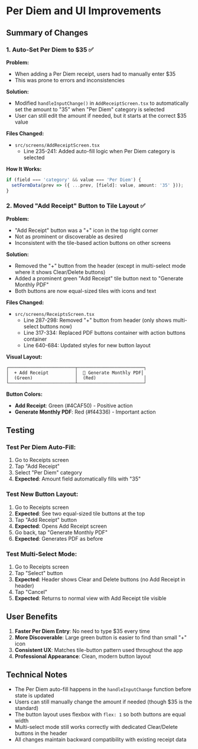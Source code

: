 # Per Diem and UI Improvements

## Summary of Changes

### 1. Auto-Set Per Diem to $35 ✅

**Problem:**
- When adding a Per Diem receipt, users had to manually enter $35
- This was prone to errors and inconsistencies

**Solution:**
- Modified `handleInputChange()` in `AddReceiptScreen.tsx` to automatically set the amount to "35" when "Per Diem" category is selected
- User can still edit the amount if needed, but it starts at the correct $35 value

**Files Changed:**
- `src/screens/AddReceiptScreen.tsx`
  - Line 235-241: Added auto-fill logic when Per Diem category is selected

**How It Works:**
```typescript
if (field === 'category' && value === 'Per Diem') {
  setFormData(prev => ({ ...prev, [field]: value, amount: '35' }));
}
```

### 2. Moved "Add Receipt" Button to Tile Layout ✅

**Problem:**
- "Add Receipt" button was a "+" icon in the top right corner
- Not as prominent or discoverable as desired
- Inconsistent with the tile-based action buttons on other screens

**Solution:**
- Removed the "+" button from the header (except in multi-select mode where it shows Clear/Delete buttons)
- Added a prominent green "Add Receipt" tile button next to "Generate Monthly PDF"
- Both buttons are now equal-sized tiles with icons and text

**Files Changed:**
- `src/screens/ReceiptsScreen.tsx`
  - Line 287-298: Removed "+" button from header (only shows multi-select buttons now)
  - Line 317-334: Replaced PDF buttons container with action buttons container
  - Line 640-684: Updated styles for new button layout

**Visual Layout:**
```
┌─────────────────────────┬─────────────────────────┐
│  + Add Receipt          │  📄 Generate Monthly PDF│
│  (Green)                │  (Red)                  │
└─────────────────────────┴─────────────────────────┘
```

**Button Colors:**
- **Add Receipt**: Green (#4CAF50) - Positive action
- **Generate Monthly PDF**: Red (#f44336) - Important action

## Testing

### Test Per Diem Auto-Fill:
1. Go to Receipts screen
2. Tap "Add Receipt"
3. Select "Per Diem" category
4. **Expected**: Amount field automatically fills with "35"

### Test New Button Layout:
1. Go to Receipts screen
2. **Expected**: See two equal-sized tile buttons at the top
3. Tap "Add Receipt" button
4. **Expected**: Opens Add Receipt screen
5. Go back, tap "Generate Monthly PDF"
6. **Expected**: Generates PDF as before

### Test Multi-Select Mode:
1. Go to Receipts screen
2. Tap "Select" button
3. **Expected**: Header shows Clear and Delete buttons (no Add Receipt in header)
4. Tap "Cancel"
5. **Expected**: Returns to normal view with Add Receipt tile visible

## User Benefits

1. **Faster Per Diem Entry**: No need to type $35 every time
2. **More Discoverable**: Large green button is easier to find than small "+" icon
3. **Consistent UX**: Matches tile-button pattern used throughout the app
4. **Professional Appearance**: Clean, modern button layout

## Technical Notes

- The Per Diem auto-fill happens in the `handleInputChange` function before state is updated
- Users can still manually change the amount if needed (though $35 is the standard)
- The button layout uses flexbox with `flex: 1` so both buttons are equal width
- Multi-select mode still works correctly with dedicated Clear/Delete buttons in the header
- All changes maintain backward compatibility with existing receipt data

